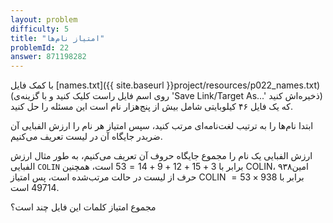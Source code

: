 ```yaml
---
layout: problem
difficulty: 5
title: "امتیاز نام‌ها"
problemId: 22
answer: 871198282
---
```

با کمک فایل [names.txt]({{ site.baseurl }}project/resources/p022_names.txt) (روی اسم فایل راست کلیک کنید و با گزینه‌ی 'Save Link/Target As...' ذخیره‌اش کنید) که یک فایل ۴۶ کیلوبایتی شامل بیش از پنج‌هزار نام است این مسئله را حل کنید.

ابتدا نام‌ها را به ترتیب لغت‌نامه‌ای مرتب کنید، 
سپس امتیاز هر نام را ارزش الفبایی آن ضربدر جایگاه آن در لیست تعریف می‌کنیم.

ارزش الفبایی یک نام را مجموع جایگاه حروف آن تعریف می‌کنیم، به طور مثال ارزش الفبایی 
`COLIN`
برابر با
$3 + 15 + 12 + 9 + 14 = 53$
است، همچنین COLIN، ۹۳۸امین حرف از لیست در حالت مرتب‌شده است، پس امتیاز COLIN برابر با 
$938 \times 53 = 49714$
است.

مجموع امتیاز کلمات این فایل چند است؟
